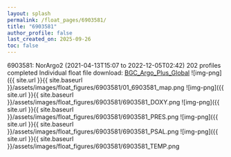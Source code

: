 ```yaml
---
layout: splash
permalink: /float_pages/6903581/
title: "6903581"
author_profile: false
last_created_on: 2025-09-26
toc: false
---
```

 
6903581: NorArgo2 (2021-04-13T15:07 to 2022-12-05T02:42)
202 profiles completed
Individual float file download: [BGC_Argo_Plus_Global](https://ftp.soest.hawaii.edu/bgc_argo_plus/Individual_Floats/outliers_removed/6903581_Sprof_processed.nc)
![img-png]({{ site.url }}{{ site.baseurl }}/assets/images/float_figures/6903581/01_6903581_map.png
![img-png]({{ site.url }}{{ site.baseurl }}/assets/images/float_figures/6903581/6903581_DOXY.png
![img-png]({{ site.url }}{{ site.baseurl }}/assets/images/float_figures/6903581/6903581_PRES.png
![img-png]({{ site.url }}{{ site.baseurl }}/assets/images/float_figures/6903581/6903581_PSAL.png
![img-png]({{ site.url }}{{ site.baseurl }}/assets/images/float_figures/6903581/6903581_TEMP.png
